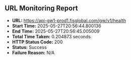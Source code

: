 ## URL Monitoring Report

- **URL:** https://api-gw1-prod1.fisglobal.com/gw/v1/health
- **Start Time:** 2025-05-27T20:56:44.800136
- **End Time:** 2025-05-27T20:56:45.005009
- **Total Time Taken:** 0.204873 seconds
- **HTTP Status Code:** 200
- **Status:** Success
- **Failure Reason:** N/A
